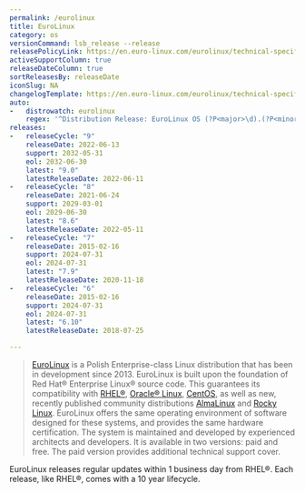 ```yaml
---
permalink: /eurolinux
title: EuroLinux
category: os
versionCommand: lsb_release --release
releasePolicyLink: https://en.euro-linux.com/eurolinux/technical-specifications/
activeSupportColumn: true
releaseDateColumn: true
sortReleasesBy: releaseDate
iconSlug: NA
changelogTemplate: https://en.euro-linux.com/eurolinux/technical-specifications/
auto:
-   distrowatch: eurolinux
    regex: '^Distribution Release: EuroLinux OS (?P<major>\d).(?P<minor>\d)$'
releases:
-   releaseCycle: "9"
    releaseDate: 2022-06-13
    support: 2032-05-31
    eol: 2032-06-30
    latest: "9.0"
    latestReleaseDate: 2022-06-11
-   releaseCycle: "8"
    releaseDate: 2021-06-24
    support: 2029-03-01
    eol: 2029-06-30
    latest: "8.6"
    latestReleaseDate: 2022-05-11
-   releaseCycle: "7"
    releaseDate: 2015-02-16
    support: 2024-07-31
    eol: 2024-07-31
    latest: "7.9"
    latestReleaseDate: 2020-11-18
-   releaseCycle: "6"
    releaseDate: 2015-02-16
    support: 2024-07-31
    eol: 2024-07-31
    latest: "6.10"
    latestReleaseDate: 2018-07-25

---
```


> [EuroLinux](https://euro-linux.com) is a Polish Enterprise-class Linux distribution that has been in development since 2013. EuroLinux is built upon the foundation of Red Hat® Enterprise Linux® source code. This guarantees its compatibility with [RHEL®](https://www.redhat.com/en/technologies/linux-platforms/enterprise-linux), [Oracle® Linux](https://www.oracle.com/linux/), [CentOS](https://centos.org/), as well as new, recently published community distributions [AlmaLinux](https://almalinux.org/) and [Rocky Linux](https://rockylinux.org/). EuroLinux offers the same operating environment of software designed for these systems, and provides the same hardware certification. The system is maintained and developed by experienced architects and developers. It is available in two versions: paid and free. The paid version provides additional technical support cover.

EuroLinux releases regular updates within 1 business day from RHEL®. Each release, like RHEL®, comes with a 10 year lifecycle.
